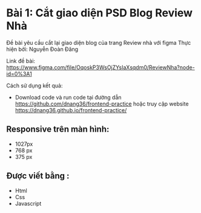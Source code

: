 # Bài 1: Cắt giao diện PSD Blog Review Nhà

Đề bài yêu cầu cắt lại giao diện blog của trang Review nhà với figma Thực hiện bởi: Nguyễn Đoàn Đăng

Link đề bài: https://www.figma.com/file/OqoskP3WsOjZYsIaXsqdm0/ReviewNha?node-id=0%3A1

Cách sử dụng kết quả:
- Download code và run code tại đường dẫn https://github.com/dnang36/frontend-practice hoặc truy cập website https://dnang36.github.io/frontend-practice/
## Responsive trên màn hình:
 - 1027px
 - 768 px
 - 375 px
## Được viết bằng :
 - Html
 - Css
 - Javascript 
